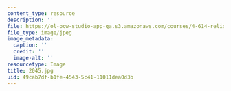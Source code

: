 ```yaml
---
content_type: resource
description: ''
file: https://ol-ocw-studio-app-qa.s3.amazonaws.com/courses/4-614-religious-architecture-and-islamic-cultures-fall-2002/49cab7dfb1fe45435c4111011dea0d3b_2045.jpg
file_type: image/jpeg
image_metadata:
  caption: ''
  credit: ''
  image-alt: ''
resourcetype: Image
title: 2045.jpg
uid: 49cab7df-b1fe-4543-5c41-11011dea0d3b
---
```

